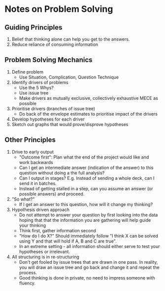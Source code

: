 # Notes on Problem Solving

## Guiding Principles
1. Belief that thinking alone can help you get to the answers.
2. Reduce reliance of consuming information


## Problem Solving Mechanics
1. Define problem
    * Use Situation, Complication, Question Technique
2. Identify drivers of problems
    * Use the 5 Whys?
    * Use issue tree
    * Make drivers as mutually exclusive, collectively exhaustive MECE as possible
3. Prioritise drivers (branches of issue tree)
    * Do back of the envelope estimates to prioritise impact of the drivers
4. Develop hypotheses for each driver
5. Sketch out graphs that would prove/disprove hypotheses

## Other Principles

1. Drive to early output
    * "Outcome first": Plan what the end of the project would like and work backwards
    * Can I get an intermediate answer (indication of the answer) to this question without doing a the full analysis?
    * Can I output in stages? E.g. Instead of sending a whole deck, can I send it in batches.
    * Instead of getting stalled in a step, can you assume an answer (or possible answers) and proceed.
2. "So what?"
    * If I get an answer to this question, how will it  change my thinking?
3. Hypothesis driven approach
    * Do not attempt to answer your question by first looking into the data  hoping that that the information you are gathering will help guide your thinking
    * Think first, gather information second
    * "How do I do X?" Should immediately follow "I think X can be solved using Y and that will hold if A, B and C are true".
    * In an extreme setting - all information should either serve to test your hypotheses or irrelevant.
4. All structuring is in re-structuring
    * Don't get fooled by issue trees that are drawn in one pass. In reality, you will draw an issue tree and go back and change it and repeat the process.
    * Good thinking is done in private, no need to impress someone with fluency.
